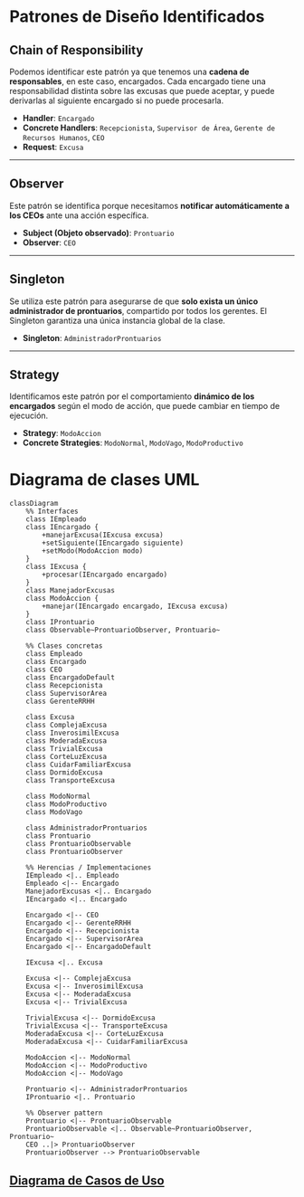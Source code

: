 # Patrones de Diseño Identificados

## Chain of Responsibility

Podemos identificar este patrón ya que tenemos una **cadena de responsables**, en este caso, encargados. Cada encargado tiene una responsabilidad distinta sobre las excusas que puede aceptar, y puede derivarlas al siguiente encargado si no puede procesarla.

- **Handler**: `Encargado`
- **Concrete Handlers**: `Recepcionista`, `Supervisor de Área`, `Gerente de Recursos Humanos`, `CEO`
- **Request**: `Excusa`

---

## Observer

Este patrón se identifica porque necesitamos **notificar automáticamente a los CEOs** ante una acción específica.

- **Subject (Objeto observado)**: `Prontuario`
- **Observer**: `CEO`

---

## Singleton

Se utiliza este patrón para asegurarse de que **solo exista un único administrador de prontuarios**, compartido por todos los gerentes. El Singleton garantiza una única instancia global de la clase.

- **Singleton**: `AdministradorProntuarios`

---

## Strategy

Identificamos este patrón por el comportamiento **dinámico de los encargados** según el modo de acción, que puede cambiar en tiempo de ejecución.

- **Strategy**: `ModoAccion`
- **Concrete Strategies**: `ModoNormal`, `ModoVago`, `ModoProductivo`


# Diagrama de clases UML

```mermaid
classDiagram
    %% Interfaces
    class IEmpleado
    class IEncargado {
        +manejarExcusa(IExcusa excusa)
        +setSiguiente(IEncargado siguiente)
        +setModo(ModoAccion modo)
    }
    class IExcusa {
        +procesar(IEncargado encargado)
    }
    class ManejadorExcusas
    class ModoAccion {
        +manejar(IEncargado encargado, IExcusa excusa)
    }
    class IProntuario
    class Observable~ProntuarioObserver, Prontuario~

    %% Clases concretas
    class Empleado
    class Encargado
    class CEO
    class EncargadoDefault
    class Recepcionista
    class SupervisorArea
    class GerenteRRHH

    class Excusa
    class ComplejaExcusa 
    class InverosimilExcusa
    class ModeradaExcusa
    class TrivialExcusa
    class CorteLuzExcusa
    class CuidarFamiliarExcusa
    class DormidoExcusa
    class TransporteExcusa

    class ModoNormal
    class ModoProductivo
    class ModoVago

    class AdministradorProntuarios
    class Prontuario
    class ProntuarioObservable
    class ProntuarioObserver

    %% Herencias / Implementaciones
    IEmpleado <|.. Empleado
    Empleado <|-- Encargado
    ManejadorExcusas <|.. Encargado
    IEncargado <|.. Encargado

    Encargado <|-- CEO
    Encargado <|-- GerenteRRHH
    Encargado <|-- Recepcionista
    Encargado <|-- SupervisorArea
    Encargado <|-- EncargadoDefault

    IExcusa <|.. Excusa

    Excusa <|-- ComplejaExcusa
    Excusa <|-- InverosimilExcusa
    Excusa <|-- ModeradaExcusa
    Excusa <|-- TrivialExcusa

    TrivialExcusa <|-- DormidoExcusa
    TrivialExcusa <|-- TransporteExcusa
    ModeradaExcusa <|-- CorteLuzExcusa
    ModeradaExcusa <|-- CuidarFamiliarExcusa

    ModoAccion <|-- ModoNormal
    ModoAccion <|-- ModoProductivo
    ModoAccion <|-- ModoVago

    Prontuario <|-- AdministradorProntuarios
    IProntuario <|.. Prontuario

    %% Observer pattern
    Prontuario <|-- ProntuarioObservable
    ProntuarioObservable <|.. Observable~ProntuarioObserver, Prontuario~
    CEO ..|> ProntuarioObserver
    ProntuarioObserver --> ProntuarioObservable
```

## [Diagrama de Casos de Uso](https://www.plantuml.com/plantuml/png/ZP1VIWCn4CRVSugXJ_hGAqX1WsygzWH3TXg7viyoCocAU2gFuCKakxX2Is7VPhxlzmj9Tceerd9oYGu6La4ulXaCB1ICQt5wv3AYO8OHmn4ZxUqZ4VGQIqpa70Qh0ZwFYN2eVsi9AF5_l_VFpYqIRFQiHXbX87WaDVxvBdtsxw4fwWO-7G0iXy9sUmStlfmO1MXYRZjmditSYzH0UaOk5xhENAOpwq-OsZhqWHB5TUWhHLQJ7XSOfHPhA5ndvsexkq_L-C01ft_LIUdJYlBYtLzkHsLeEVq2)
